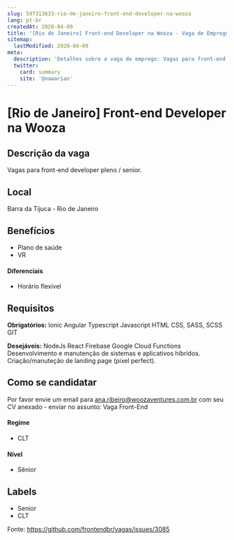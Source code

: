 ```yaml
---
slug: 597313633-rio-de-janeiro-front-end-developer-na-wooza
lang: pt-br
createdAt: 2020-04-09
title: '[Rio de Janeiro] Front-end Developer na Wooza - Vaga de Emprego'
sitemap:
  lastModified: 2020-04-09
meta:
  description: 'Detalhes sobre a vaga de emprego: Vagas para front-end developer pleno / senior.'
  twitter:
    card: summary
    site: '@nawarian'
---
```


# [Rio de Janeiro] Front-end Developer na Wooza

## Descrição da vaga

Vagas para front-end developer pleno / senior.

## Local

Barra da Tijuca - Rio de Janeiro

## Benefícios

- Plano de saúde
- VR 

#### Diferenciais

- Horário flexível

## Requisitos

**Obrigatórios:**
Ionic
Angular
Typescript
Javascript
HTML
CSS, SASS, SCSS
GIT

**Desejáveis:**
NodeJs
React
Firebase
Google Cloud Functions
Desenvolvimento e manutenção de sistemas e aplicativos híbridos.
Criação/manuteção de landing page (pixel perfect).


## Como se candidatar

Por favor envie um email para ana.ribeiro@woozaventures.com.br com seu CV anexado - enviar no assunto: Vaga Front-End 

#### Regime
- CLT

#### Nível
- Sênior

## Labels
- Senior
- CLT


Fonte: https://github.com/frontendbr/vagas/issues/3085